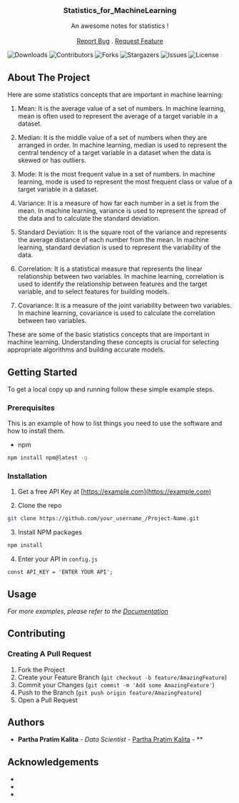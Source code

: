 <br/>
<p align="center">
  <h3 align="center">Statistics_for_MachineLearning</h3>

  <p align="center">
    An awesome notes for statistics !
    <br/>
    <br/>
    <a href="https://github.com/p2kalita/Statistics_for_MachineLearning/issues">Report Bug</a>
    .
    <a href="https://github.com/p2kalita/Statistics_for_MachineLearning/issues">Request Feature</a>
  </p>
</p>

![Downloads](https://img.shields.io/github/downloads/p2kalita/Statistics_for_MachineLearning/total) ![Contributors](https://img.shields.io/github/contributors/p2kalita/Statistics_for_MachineLearning?color=dark-green) ![Forks](https://img.shields.io/github/forks/p2kalita/Statistics_for_MachineLearning?style=social) ![Stargazers](https://img.shields.io/github/stars/p2kalita/Statistics_for_MachineLearning?style=social) ![Issues](https://img.shields.io/github/issues/p2kalita/Statistics_for_MachineLearning) ![License](https://img.shields.io/github/license/p2kalita/Statistics_for_MachineLearning) 

## About The Project

Here are some statistics concepts that are important in machine learning:
1. Mean: It is the average value of a set of numbers. In machine learning, mean is often used to represent the average of a target variable in a dataset.

2. Median: It is the middle value of a set of numbers when they are arranged in order. In machine learning, median is used to represent the central tendency of a target variable in a dataset when the data is skewed or has outliers.

3. Mode: It is the most frequent value in a set of numbers. In machine learning, mode is used to represent the most frequent class or value of a target variable in a dataset.

4. Variance: It is a measure of how far each number in a set is from the mean. In machine learning, variance is used to represent the spread of the data and to calculate the standard deviation.

5. Standard Deviation: It is the square root of the variance and represents the average distance of each number from the mean. In machine learning, standard deviation is used to represent the variability of the data.

6. Correlation: It is a statistical measure that represents the linear relationship between two variables. In machine learning, correlation is used to identify the relationship between features and the target variable, and to select features for building models.

7. Covariance: It is a measure of the joint variability between two variables. In machine learning, covariance is used to calculate the correlation between two variables.

These are some of the basic statistics concepts that are important in machine learning. Understanding these concepts is crucial for selecting appropriate algorithms and building accurate models.

## Getting Started

To get a local copy up and running follow these simple example steps.

### Prerequisites

This is an example of how to list things you need to use the software and how to install them.

* npm

```sh
npm install npm@latest -g
```

### Installation

1. Get a free API Key at [https://example.com](https://example.com)

2. Clone the repo

```sh
git clone https://github.com/your_username_/Project-Name.git
```

3. Install NPM packages

```sh
npm install
```

4. Enter your API in `config.js`

```JS
const API_KEY = 'ENTER YOUR API';
```

## Usage


_For more examples, please refer to the [Documentation](https://example.com)_

## Contributing



### Creating A Pull Request

1. Fork the Project
2. Create your Feature Branch (`git checkout -b feature/AmazingFeature`)
3. Commit your Changes (`git commit -m 'Add some AmazingFeature'`)
4. Push to the Branch (`git push origin feature/AmazingFeature`)
5. Open a Pull Request

## Authors

* **Partha Pratim Kalita** - *Data Scientist* - [Partha Pratim Kalita](https://github.com/p2kalita) - **

## Acknowledgements

* []()
* []()
* []()
